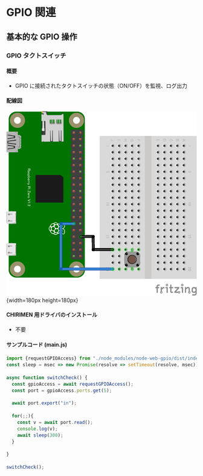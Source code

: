 # GPIO 関連

## 基本的な GPIO 操作

### GPIO タクトスイッチ

#### 概要

* GPIO に接続されたタクトスイッチの状態（ON/OFF）を監視、ログ出力

#### 配線図

![](./PiZero_gpio1.png "schematic"){width=180px height=180px}

#### CHIRIMEN 用ドライバのインストール

- 不要

#### サンプルコード (main.js)

```javascript
import {requestGPIOAccess} from "./node_modules/node-web-gpio/dist/index.js";
const sleep = msec => new Promise(resolve => setTimeout(resolve, msec));

async function switchCheck() {
  const gpioAccess = await requestGPIOAccess();
  const port = gpioAccess.ports.get(5);

  await port.export("in");

  for(;;){
    const v = await port.read();
	console.log(v);
    await sleep(300);
  }

}

switchCheck();
```

